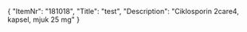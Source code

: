 {
  "ItemNr": "181018",
  "Title": "test",
  "Description": "Ciklosporin 2care4, kapsel, mjuk 25 mg"
}